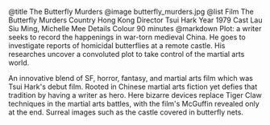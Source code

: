 @title		The Butterfly Murders
@image		butterfly_murders.jpg
@list
Film		The Butterfly Murders
Country		Hong Kong
Director		Tsui Hark
Year		1979
Cast		Lau Siu Ming, Michelle Mee
Details		Colour 90 minutes
@markdown
Plot: a writer seeks to record the happenings
in war-torn medieval China.  He goes to investigate
reports of homicidal butterflies at a remote castle.
His researches uncover a convoluted plot to take
control of the martial arts world.

An innovative blend of SF, horror, fantasy, and
martial arts film which was Tsui Hark's debut film.
Rooted in Chinese martial arts fiction yet defies
that tradition by having a writer as hero.  Here
bizarre devices replace Tiger Claw techniques in
the martial arts battles, with the film's McGuffin
revealed only at the end.  Surreal
images such as the castle covered in butterfly nets.
